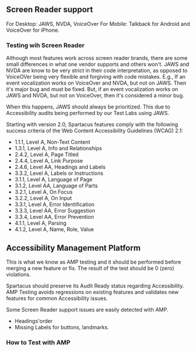 ## Screen Reader support

For Desktop: JAWS, NVDA, VoiceOver
For Mobile: Talkback for Android and VoiceOver for iPhone.

### Testing wih Screen Reader

Although most features work across screen reader brands, there are some small differences in what one vendor supports and others won't. JAWS and NVDA are know to be very strict in their code interpretation, as opposed to VoiceOVer being very flexible and forgiving with code mistakes. E.g., If an event vocalization works on VoiceOver and NVDA, but not on JAWS. Then it's major bug and must be fixed. But, if an event vocalization works on JAWS and NVDA, but not on VoiceOver, then it's considered a minor bug.

When this happens, JAWS should always be prioritized. This due to Accessibility audits being performed by our Test Labs using JAWS.

Starting with version 2.0, Spartacus features comply with the following success criteria of the Web Content Accessibility Guidelines (WCAG) 2.1:

- 1.1.1, Level A, Non-Text Content
- 1.3.1, Level A, Info and Relationships
- 2.4.2, Level A, Page Titled
- 2.4.4, Level A, Link Purpose
- 2.4.6, Level AA, Headings and Labels
- 3.3.2, Level A, Labels or Instructions
- 3.1.1, Level A, Language of Page
- 3.1.2, Level AA, Language of Parts
- 3.2.1, Level A, On Focus
- 3.2.2, Level A, On Input
- 3.3.1, Level A, Error Identification
- 3.3.3, Level AA, Error Suggestion
- 3.3.4, Level AA, Error Prevention
- 4.1.1, Level A, Parsing
- 4.1.2, Level A, Name, Role, Value

## Accessibility Management Platform

This is what we know as AMP testing and it should be performed before merging a new feature or fix. The result of the test should be 0 (zero) violations.

Spartacus should preserve its Audit Ready status regarding Accessibility. AMP Testing avoids regressions on existing features and validates new features for common Accessibility issues.

Some Screen Reader support issues are easily detected with AMP.

- Headings'order
- Missing Labels for buttons, landmarks.

### How to Test with AMP
